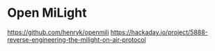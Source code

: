 # Open MiLight

https://github.com/henryk/openmili
https://hackaday.io/project/5888-reverse-engineering-the-milight-on-air-protocol

